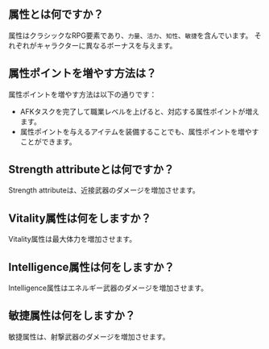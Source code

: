 ## 属性とは何ですか？
属性はクラシックなRPG要素であり、`力量`、`活力`、`知性`、`敏捷`を含んでいます。
それぞれがキャラクターに異なるボーナスを与えます。

## 属性ポイントを増やす方法は？
属性ポイントを増やす方法は以下の通りです：
- AFKタスクを完了して職業レベルを上げると、対応する属性ポイントが増えます。
- 属性ポイントを与えるアイテムを装備することでも、属性ポイントを増やすことができます。

## Strength attributeとは何ですか？
Strength attributeは、近接武器のダメージを増加させます。

## Vitality属性は何をしますか？
Vitality属性は最大体力を増加させます。

## Intelligence属性は何をしますか？
Intelligence属性はエネルギー武器のダメージを増加させます。

## 敏捷属性は何をしますか？
敏捷属性は、射撃武器のダメージを増加させます。